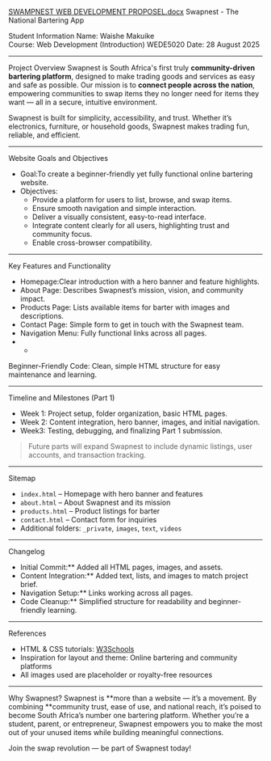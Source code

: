 [SWAMPNEST WEB DEVELOPMENT PROPOSEL.docx](https://github.com/user-attachments/files/22033692/SWAMPNEST.WEB.DEVELOPMENT.PROPOSEL.docx)
 Swapnest - The National Bartering App

 Student Information
Name: Waishe Makuike  
Course: Web Development (Introduction) WEDE5020
Date: 28 August 2025 

---

 Project Overview
Swapnest is South Africa's first truly **community-driven bartering platform**, designed to make trading goods and services as easy and safe as possible. Our mission is to **connect people across the nation**, empowering communities to swap items they no longer need for items they want — all in a secure, intuitive environment.  

Swapnest is built for simplicity, accessibility, and trust. Whether it’s electronics, furniture, or household goods, Swapnest makes trading fun, reliable, and efficient.  

---

 Website Goals and Objectives
- Goal:To create a beginner-friendly yet fully functional online bartering website.  
- Objectives:
  - Provide a platform for users to list, browse, and swap items.
  - Ensure smooth navigation and simple interaction.
  - Deliver a visually consistent, easy-to-read interface.
  - Integrate content clearly for all users, highlighting trust and community focus.
  - Enable cross-browser compatibility.

---

 Key Features and Functionality
- Homepage:Clear introduction with a hero banner and feature highlights.  
- About Page: Describes Swapnest’s mission, vision, and community impact.  
- Products Page: Lists available items for barter with images and descriptions.  
- Contact Page: Simple form to get in touch with the Swapnest team.  
- Navigation Menu: Fully functional links across all pages.  
- *
Beginner-Friendly Code: Clean, simple HTML structure for easy maintenance and learning.  

---

 Timeline and Milestones (Part 1)
- Week 1: Project setup, folder organization, basic HTML pages.  
- Week 2: Content integration, hero banner, images, and initial navigation.  
- Week3: Testing, debugging, and finalizing Part 1 submission.  

> Future parts will expand Swapnest to include dynamic listings, user accounts, and transaction tracking.  

---

Sitemap
- `index.html` – Homepage with hero banner and features  
- `about.html` – About Swapnest and its mission  
- `products.html` – Product listings for barter  
- `contact.html` – Contact form for inquiries  
- Additional folders: `_private`, `images`, `text`, `videos`  

---

 Changelog
- Initial Commit:** Added all HTML pages, images, and assets.  
- Content Integration:** Added text, lists, and images to match project brief.  
- Navigation Setup:** Links working across all pages.  
- Code Cleanup:** Simplified structure for readability and beginner-friendly learning.

---

References
- HTML & CSS tutorials: [W3Schools](https://www.w3schools.com)  
- Inspiration for layout and theme: Online bartering and community platforms  
- All images used are placeholder or royalty-free resources

---

Why Swapnest?
Swapnest is **more than a website — it’s a movement. By combining **community trust, ease of use, and national reach, it’s poised to become South Africa’s number one bartering platform. Whether you’re a student, parent, or entrepreneur, Swapnest empowers you to make the most out of your unused items while building meaningful connections.

Join the swap revolution — be part of Swapnest today!
